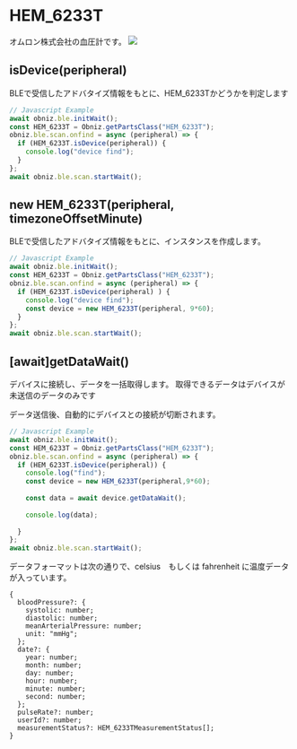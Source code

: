 # HEM_6233T
オムロン株式会社の血圧計です。
![](./image.jpg)

## isDevice(peripheral)

BLEで受信したアドバタイズ情報をもとに、HEM_6233Tかどうかを判定します

```javascript
// Javascript Example
await obniz.ble.initWait();
const HEM_6233T = Obniz.getPartsClass("HEM_6233T");
obniz.ble.scan.onfind = async (peripheral) => {
  if (HEM_6233T.isDevice(peripheral)) {
    console.log("device find");
  }
};
await obniz.ble.scan.startWait();

```

## new HEM_6233T(peripheral, timezoneOffsetMinute)

BLEで受信したアドバタイズ情報をもとに、インスタンスを作成します。

```javascript
// Javascript Example
await obniz.ble.initWait();
const HEM_6233T = Obniz.getPartsClass("HEM_6233T");
obniz.ble.scan.onfind = async (peripheral) => {
  if (HEM_6233T.isDevice(peripheral) ) {
    console.log("device find");
    const device = new HEM_6233T(peripheral, 9*60);
  }
};
await obniz.ble.scan.startWait();


```


## [await]getDataWait()

デバイスに接続し、データを一括取得します。
取得できるデータはデバイスが未送信のデータのみです

データ送信後、自動的にデバイスとの接続が切断されます。

```javascript
// Javascript Example
await obniz.ble.initWait();
const HEM_6233T = Obniz.getPartsClass("HEM_6233T");
obniz.ble.scan.onfind = async (peripheral) => {
  if (HEM_6233T.isDevice(peripheral)) {
    console.log("find");
    const device = new HEM_6233T(peripheral,9*60);
    
    const data = await device.getDataWait();
    
    console.log(data);
   
  }
};
await obniz.ble.scan.startWait();
```


データフォーマットは次の通りで、celsius　もしくは fahrenheit に温度データが入っています。

```
{
  bloodPressure?: {
    systolic: number;
    diastolic: number;
    meanArterialPressure: number;
    unit: "mmHg";
  };
  date?: {
    year: number;
    month: number;
    day: number;
    hour: number;
    minute: number;
    second: number;
  };
  pulseRate?: number;
  userId?: number;
  measurementStatus?: HEM_6233TMeasurementStatus[];
}
```
